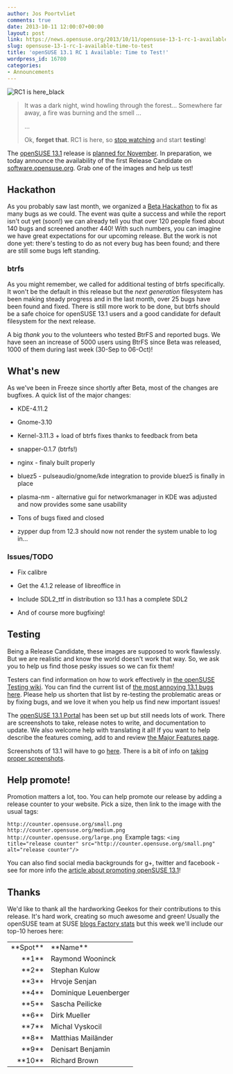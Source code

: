 ```yaml
---
author: Jos Poortvliet
comments: true
date: 2013-10-11 12:00:07+00:00
layout: post
link: https://news.opensuse.org/2013/10/11/opensuse-13-1-rc-1-available-time-to-test/
slug: opensuse-13-1-rc-1-available-time-to-test
title: 'openSUSE 13.1 RC 1 Available: Time to Test!'
wordpress_id: 16780
categories:
- Announcements
---
```


![RC1 is here_black](//news.opensuse.org/wp-content/uploads/2013/10/RC1-is-here_black.png)


<blockquote>It was a dark night, wind howling through the forest... Somewhere far away, a fire was burning and the smell ...

...

Ok, **forget that**. RC1 is here, so [stop watching](http://www.hbo.com/game-of-thrones) and start **testing**!</blockquote>


The [openSUSE 13.1](http://en.opensuse.org/Portal:13.1) release is [planned for November](https://en.opensuse.org/openSUSE:Roadmap). In preparation, we today announce the availability of the first Release Candidate on [software.opensuse.org](http://software.opensuse.org/developer). Grab one of the images and help us test!<!-- more -->


## Hackathon


As you probably saw last month, we organized a [Beta Hackathon](https://news.opensuse.org/2013/09/25/beta-pizza-hackaton-starting-friday/) to fix as many bugs as we could. The event was quite a success and while the report isn't out yet (soon!) we can already tell you that over 120 people fixed about 140 bugs and screened another 440! With such numbers, you can imagine we have great expectations for our upcoming release. But the work is not done yet: there's testing to do as not every bug has been found; and there are still some bugs left standing.


### btrfs


As you might remember, we called for additional testing of btrfs specifically. It won't be the default in this release but the _next generation_ filesystem has been making steady progress and in the last month, over 25 bugs have been found and fixed. There is still more work to be done, but btrfs should be a safe choice for openSUSE 13.1 users and a good candidate for default filesystem for the next release.

A big _thank you_ to the volunteers who tested BtrFS and reported bugs. We have seen an increase of 5000 users using BtrFS since Beta was released, 1000 of them during last week (30-Sep to 06-Oct)!


## What's new


As we've been in Freeze since shortly after Beta, most of the changes are bugfixes. A quick list of the major changes:



	
  * KDE-4.11.2

	
  * Gnome-3.10

	
  * Kernel-3.11.3 + load of btrfs fixes thanks to feedback from beta

	
  * snapper-0.1.7 (btrfs!)

	
  * nginx - finaly built properly

	
  * bluez5 - pulseaudio/gnome/kde integration to provide bluez5 is finally in place

	
  * plasma-nm - alternative gui for networkmanager in KDE was adjusted and now provides some sane usability

	
  * Tons of bugs fixed and closed

	
  * zypper dup from 12.3 should now not render the system unable to log in...




### Issues/TODO





	
  * Fix calibre

	
  * Get the 4.1.2 release of libreoffice in

	
  * Include SDL2_ttf in distribution so 13.1 has a complete SDL2

	
  * And of course more bugfixing!




## Testing


Being a Release Candidate, these images are supposed to work flawlessly. But we are realistic and know the world doesn't work that way. So, we ask you to help us find those pesky issues so we can fix them!

Testers can find information on how to work effectively in [the openSUSE Testing wiki](http://en.opensuse.org/openSUSE:Testing). You can find the current list of [the most annoying 13.1 bugs here](http://en.opensuse.org/openSUSE:Most_annoying_bugs_13.1_dev). Please help us shorten that list by re-testing the problematic areas or by fixing bugs, and we love it when you help us find new important issues!

The [openSUSE 13.1 Portal](https://en.opensuse.org/Portal:12.3) has been set up but still needs lots of work. There are screenshots to take, release notes to write, and documentation to update. We also welcome help with translating it all! If you want to help describe the features coming, add to and review [the Major Features page](https://en.opensuse.org/openSUSE:Major_features).

Screenshots of 13.1 will have to go [here](http://en.opensuse.org/Screenshots_13.1). There is a bit of info on [taking proper screenshots](https://en.opensuse.org/openSUSE:Product_highlights_writing#The_Final_Polish).


## Help promote!


Promotion matters a lot, too. You can help promote our release by adding a release counter to your website. Pick a size, then link to the image with the usual tags:

`http://counter.opensuse.org/small.png
http://counter.opensuse.org/medium.png
http://counter.opensuse.org/large.png
`Example tags:
`<img title="release counter" src="http://counter.opensuse.org/small.png" alt="release counter"/>`

You can also find social media backgrounds for g+, twitter and facebook - see for more info the [article about promoting openSUSE 13.1](https://news.opensuse.org/2013/10/07/help-promote-opensuse-13-1/)!


## Thanks


We'd like to thank all the hardworking Geekos for their contributions to this release. It's hard work, creating so much awesome and green! Usually the openSUSE team at SUSE [blogs Factory stats](https://lizards.opensuse.org/author/calumma/) but this week we'll include our top-10 heroes here:
<table cellspacing="0" border="0" > 
<tbody >
<tr >

<td align="LEFT" height="16" >**Spot**
</td>

<td align="LEFT" >**Name**
</td>
</tr>
<tr >

<td align="RIGHT" height="17" >**1**
</td>

<td align="LEFT" >Raymond Wooninck
</td>
</tr>
<tr >

<td align="RIGHT" height="17" >**2**
</td>

<td align="LEFT" >Stephan Kulow
</td>
</tr>
<tr >

<td align="RIGHT" height="17" >**3**
</td>

<td align="LEFT" >Hrvoje Senjan
</td>
</tr>
<tr >

<td align="RIGHT" height="17" >**4**
</td>

<td align="LEFT" >Dominique Leuenberger
</td>
</tr>
<tr >

<td align="RIGHT" height="17" >**5**
</td>

<td align="LEFT" >Sascha Peilicke
</td>
</tr>
<tr >

<td align="RIGHT" height="17" >**6**
</td>

<td align="LEFT" >Dirk Mueller
</td>
</tr>
<tr >

<td align="RIGHT" height="17" >**7**
</td>

<td align="LEFT" >Michal Vyskocil
</td>
</tr>
<tr >

<td align="RIGHT" height="17" >**8**
</td>

<td align="LEFT" >Matthias Mailänder
</td>
</tr>
<tr >

<td align="RIGHT" height="17" >**9**
</td>

<td align="LEFT" >Denisart Benjamin
</td>
</tr>
<tr >

<td align="RIGHT" height="17" >**10**
</td>

<td align="LEFT" >Richard Brown
</td>
</tr>
</tbody>
</table>
